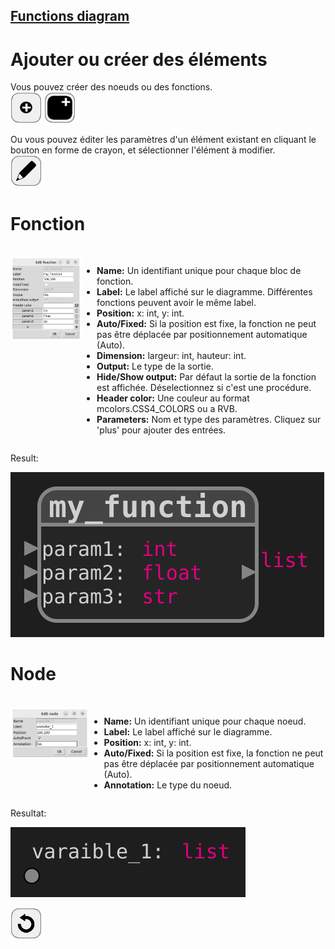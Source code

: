 ## [Functions diagram](../README.md)
# Ajouter ou créer des éléments

Vous pouvez créer des noeuds ou des fonctions.  
![add_function](../images/add_node.png)
![add_function](../images/add_function.png)

Ou vous pouvez éditer les paramètres d'un élément existant en cliquant le bouton en forme de crayon, et sélectionner l'élément à modifier.  
![edit](../images/edit.png) 

# Fonction
<br>
<div style="display:table">
  <div style="display:table-cell; vertical-align:top;">
    <img src="assets/window_add_function.png">
  </div>
    <div style="display:table-cell; vertical-align:top;">
    <ul>
      <li><b>Name:</b> Un identifiant unique pour chaque bloc de fonction.</li>
      <li><b>Label:</b> Le label affiché sur le diagramme. Différentes fonctions peuvent avoir le même label.</li>
      <li><b>Position:</b> x: int, y: int.</li>
      <li><b>Auto/Fixed:</b> Si la position est fixe, la fonction ne peut pas être déplacée par positionnement automatique (Auto).</li>
      <li><b>Dimension:</b> largeur: int, hauteur: int.</li>
      <li><b>Output:</b> Le type de la sortie.</li>
      <li><b>Hide/Show output:</b> Par défaut la sortie de la fonction est affichée. Déselectionnez si c'est une procédure.</li>
      <li><b>Header color:</b> Une couleur au format mcolors.CSS4_COLORS ou a RVB.</li>
      <li><b>Parameters:</b> Nom et type des paramètres. Cliquez sur 'plus' pour ajouter des entrées.</b> </li>
    </ul>  
  </div>
</div>

Result: 

![test](assets/example_add_function.svg)

# Node
<br>
<div style="display:table">
  <div style="display:table-cell; vertical-align:top;">
    <img src="assets/window_add_node.png">
  </div>
    <div style="display:table-cell; vertical-align:top;">
    <ul>
      <li><b>Name:</b> Un identifiant unique pour chaque noeud.</li>
      <li><b>Label:</b> Le label affiché sur le diagramme.</li>
      <li><b>Position:</b> x: int, y: int.</li>
      <li><b>Auto/Fixed:</b> Si la position est fixe, la fonction ne peut pas être déplacée par positionnement automatique (Auto).</li>
      <li><b>Annotation:</b> Le type du noeud.</li>
    </ul>  
  </div>
</div>

Resultat: 

![test](assets/example_add_node.svg)


[![back](assets/back.png)](../README.md)